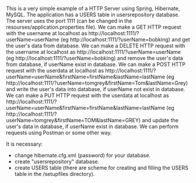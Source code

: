   This is a very simple example of a HTTP Server using Spring, Hibernate, MySQL.
  The application has a USERS table in usersrepository database.
  The server uses the port 1111 (can be changed in the resourses/application.properties file).
  We can make a GET HTTP request with the username at localhost as http://localhost:1111/?userName=userName
    (eg http://localhost:1111/?userName=bobking) and get the user's data from database.
  We can make a DELETE HTTP request with the username at localhost as http://localhost:1111/?userName=userName
    (eg http://localhost:1111/?userName=bobking) and remove the user's data from database, if userName exist in
    database.
  We can make a POST HTTP request with the userdata at localhost as
    http://localhost:1111/?userName=userName&firstName=firstName&lastName=lastName
    (eg http://localhost:1111/?userName=tomgrey&firstName=Tom&lastName=Grey) and write the user's data into database,
    if userName not exist in database.
  We can make a PUT HTTP request with the userdata at localhost as
    http://localhost:1111/?userName=userName&firstName=firstName&lastName=lastName
    (eg http://localhost:1111/?userName=tomgrey&firstName=TOM&lastName=GREY) and update the user's data in database,
    if userName exist in database.
  We can perform requests using Postman or some other way.

  It is necessary:
- change hibernate.cfg.xml (password) for your database.
- create "usersrepository" database.
- create USERS table (there are scheme for creating and filling the USERS table in the /setupfiles directory).
